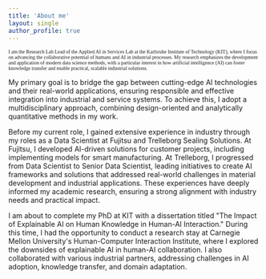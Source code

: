 ```yaml
---
title: 'About me'
layout: single
author_profile: true
---
```


<p style="font-size: 10px; font-family: Calibri;">
I am the Research Lab Lead of the Applied AI in Services Lab at the Karlsruhe Institute of Technology (KIT), where I focus on advancing the collaborative potential of humans and AI in industrial processes. My research emphasizes the development and application of modern data science methods, with a particular interest in how artificial intelligence (AI) can foster knowledge transfer and enable practical, scalable industrial solutions.

My primary goal is to bridge the gap between cutting-edge AI technologies and their real-world applications, ensuring responsible and effective integration into industrial and service systems. To achieve this, I adopt a multidisciplinary approach, combining design-oriented and analytically quantitative methods in my work.

Before my current role, I gained extensive experience in industry through my roles as a Data Scientist at Fujitsu and Trelleborg Sealing Solutions. At Fujitsu, I developed AI-driven solutions for customer projects, including implementing models for smart manufacturing. At Trelleborg, I progressed from Data Scientist to Senior Data Scientist, leading initiatives to create AI frameworks and solutions that addressed real-world challenges in material development and industrial applications. These experiences have deeply informed my academic research, ensuring a strong alignment with industry needs and practical impact.

I am about to complete my PhD at KIT with a dissertation titled "The Impact of Explainable AI on Human Knowledge in Human-AI Interaction." During this time, I had the opportunity to conduct a research stay at Carnegie Mellon University's Human-Computer Interaction Institute, where I explored the downsides of explainable AI in human-AI collaboration. I also collaborated with various industrial partners, addressing challenges in AI adoption, knowledge transfer, and domain adaptation.
</p>